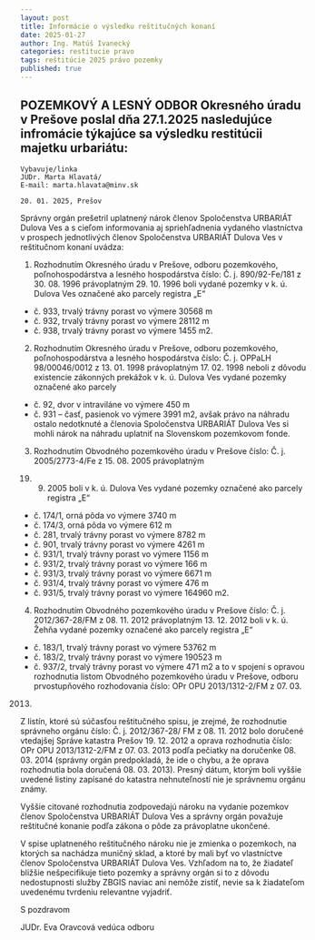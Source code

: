 ```yaml
---
layout: post
title: Informácie o výsledku reštitučných konaní
date: 2025-01-27
author: Ing. Matúš Ivanecký
categories: restitucie pravo 
tags: reštitúcie 2025 právo pozemky
published: true
---
```


## POZEMKOVÝ A LESNÝ ODBOR Okresného úradu v Prešove poslal dňa 27.1.2025 nasledujúce infromácie týkajúce sa výsledku restitúcii majetku urbariátu:

```
Vybavuje/linka
JUDr. Marta Hlavatá/
E-mail: marta.hlavata@minv.sk

20. 01. 2025, Prešov
```


Správny orgán prešetril uplatnený nárok členov Spoločenstva URBARIÁT Dulova Ves a s cieľom informovania
aj spriehľadnenia vydaného vlastníctva v prospech jednotlivých členov Spoločenstva URBARIÁT Dulova Ves v
reštitučnom konaní uvádza:

1) Rozhodnutím Okresného úradu v Prešove, odboru pozemkového, poľnohospodárstva a lesného hospodárstva
číslo: Č. j. 890/92-Fe/181 z 30. 08. 1996 právoplatným 29. 10. 1996 boli vydané pozemky v k. ú. Dulova Ves
označené ako parcely registra „E“

- č. 933, trvalý trávny porast vo výmere 30568 m
- č. 932, trvalý trávny porast vo výmere 28112 m
- č. 938, trvalý trávny porast vo výmere 1455 m2.

2) Rozhodnutím Okresného úradu v Prešove, odboru pozemkového, poľnohospodárstva a lesného hospodárstva
číslo: Č. j. OPPaLH 98/00046/0012 z 13. 01. 1998 právoplatným 17. 02. 1998 neboli z dôvodu existencie zákonných
prekážok v k. ú. Dulova Ves vydané pozemky označené ako parcely

- č. 92, dvor v intraviláne vo výmere 450 m
- č. 931 – časť, pasienok vo výmere 3991 m2, avšak právo na náhradu ostalo nedotknuté a členovia Spoločenstva
URBARIÁT Dulova Ves si mohli nárok na náhradu uplatniť na Slovenskom pozemkovom fonde.

3) Rozhodnutím Obvodného pozemkového úradu v Prešove číslo: Č. j. 2005/2773-4/Fe z 15. 08. 2005 právoplatným

19. 09. 2005 boli v k. ú. Dulova Ves vydané pozemky označené ako parcely registra „E“
- č. 174/1, orná pôda vo výmere 3740 m
- č. 174/3, orná pôda vo výmere 612 m
- č. 281, trvalý trávny porast vo výmere 8782 m
- č. 901, trvalý trávny porast vo výmere 4261 m
- č. 931/1, trvalý trávny porast vo výmere 1156 m
- č. 931/2, trvalý trávny porast vo výmere 166 m
- č. 931/3, trvalý trávny porast vo výmere 6671 m
- č. 931/4, trvalý trávny porast vo výmere 476 m
- č. 931/5, trvalý trávny porast vo výmere 164960 m2.

4) Rozhodnutím Obvodného pozemkového úradu v Prešove číslo: Č. j. 2012/367-28/FM z 08. 11. 2012
právoplatným 13. 12. 2012 boli v k. ú. Žehňa vydané pozemky označené ako parcely registra „E“

- č. 183/1, trvalý trávny porast vo výmere 53762 m
- č. 183/2, trvalý trávny porast vo výmere 190523 m
- č. 937/2, trvalý trávny porast vo výmere 471 m2 a to v spojení s opravou rozhodnutia listom Obvodného
pozemkového úradu v Prešove, odboru prvostupňového rozhodovania číslo: OPr OPU 2013/1312-2/FM z 07. 03.
2013.

Z listín, ktoré sú súčasťou reštitučného spisu, je zrejmé, že rozhodnutie správneho orgánu číslo: Č. j. 2012/367-28/
FM z 08. 11. 2012 bolo doručené vtedajšej Správe katastra Prešov 19. 12. 2012 a oprava rozhodnutia číslo: OPr
OPU 2013/1312-2/FM z 07. 03. 2013 podľa pečiatky na doručenke 08. 03. 2014 (správny orgán predpokladá, že ide
o chybu, a že oprava rozhodnutia bola doručená 08. 03. 2013). Presný dátum, ktorým boli vyššie uvedené listiny
zapísané do katastra nehnuteľností nie je správnemu orgánu známy.

Vyššie citované rozhodnutia zodpovedajú nároku na vydanie pozemkov členov Spoločenstva URBARIÁT Dulova
Ves a správny orgán považuje reštitučné konanie podľa zákona o pôde za právoplatne ukončené.

V spise uplatneného reštitučného nároku nie je zmienka o pozemkoch, na ktorých sa nachádza muničný sklad, a
ktoré by mali byť vo vlastníctve členov Spoločenstva URBARIÁT Dulova Ves. Vzhľadom na to, že žiadateľ bližšie
nešpecifikuje tieto pozemky a správny orgán si to z dôvodu nedostupnosti služby ZBGIS naviac ani nemôže zistiť,
nevie sa k žiadateľom uvedenému tvrdeniu relevantne vyjadriť.

S pozdravom

JUDr. Eva Oravcová
vedúca odboru
